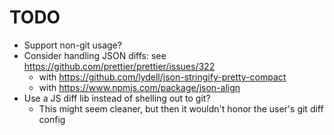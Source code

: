 # TODO

* Support non-git usage?
* Consider handling JSON diffs: see https://github.com/prettier/prettier/issues/322
  * with https://github.com/lydell/json-stringify-pretty-compact
  * with https://www.npmjs.com/package/json-align
* Use a JS diff lib instead of shelling out to git?
  * This might seem cleaner, but then it wouldn't honor the user's git diff config

